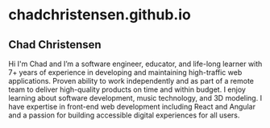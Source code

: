# chadchristensen.github.io

## Chad Christensen

Hi I'm Chad and I’m a software engineer, educator, and life-long learner with 7+ years of experience in
developing and maintaining high-traffic web applications. Proven ability to work independently and as part of a remote team to deliver high-quality products on time and within budget. I enjoy learning about software development, music technology, and 3D modeling. I have expertise in front-end web development including React and Angular and a passion for building accessible digital experiences for all users.

